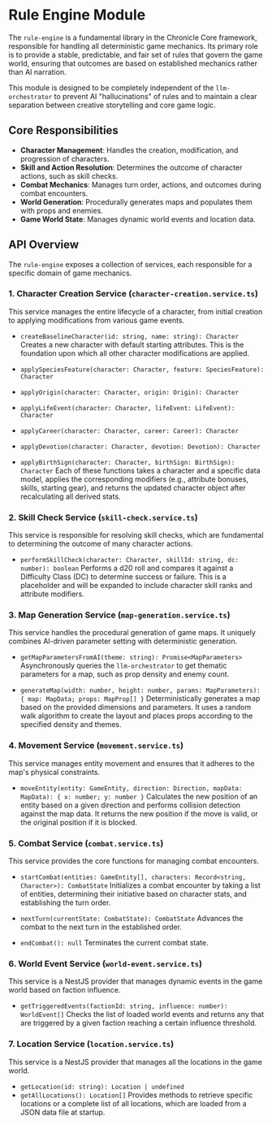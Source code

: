 # Rule Engine Module

The `rule-engine` is a fundamental library in the Chronicle Core framework, responsible for handling all deterministic game mechanics. Its primary role is to provide a stable, predictable, and fair set of rules that govern the game world, ensuring that outcomes are based on established mechanics rather than AI narration.

This module is designed to be completely independent of the `llm-orchestrator` to prevent AI "hallucinations" of rules and to maintain a clear separation between creative storytelling and core game logic.

## Core Responsibilities

-   **Character Management**: Handles the creation, modification, and progression of characters.
-   **Skill and Action Resolution**: Determines the outcome of character actions, such as skill checks.
-   **Combat Mechanics**: Manages turn order, actions, and outcomes during combat encounters.
-   **World Generation**: Procedurally generates maps and populates them with props and enemies.
-   **Game World State**: Manages dynamic world events and location data.

## API Overview

The `rule-engine` exposes a collection of services, each responsible for a specific domain of game mechanics.

### 1. Character Creation Service (`character-creation.service.ts`)

This service manages the entire lifecycle of a character, from initial creation to applying modifications from various game events.

-   `createBaselineCharacter(id: string, name: string): Character`
    Creates a new character with default starting attributes. This is the foundation upon which all other character modifications are applied.

-   `applySpeciesFeature(character: Character, feature: SpeciesFeature): Character`
-   `applyOrigin(character: Character, origin: Origin): Character`
-   `applyLifeEvent(character: Character, lifeEvent: LifeEvent): Character`
-   `applyCareer(character: Character, career: Career): Character`
-   `applyDevotion(character: Character, devotion: Devotion): Character`
-   `applyBirthSign(character: Character, birthSign: BirthSign): Character`
    Each of these functions takes a character and a specific data model, applies the corresponding modifiers (e.g., attribute bonuses, skills, starting gear), and returns the updated character object after recalculating all derived stats.

### 2. Skill Check Service (`skill-check.service.ts`)

This service is responsible for resolving skill checks, which are fundamental to determining the outcome of many character actions.

-   `performSkillCheck(character: Character, skillId: string, dc: number): boolean`
    Performs a d20 roll and compares it against a Difficulty Class (DC) to determine success or failure. This is a placeholder and will be expanded to include character skill ranks and attribute modifiers.

### 3. Map Generation Service (`map-generation.service.ts`)

This service handles the procedural generation of game maps. It uniquely combines AI-driven parameter setting with deterministic generation.

-   `getMapParametersFromAI(theme: string): Promise<MapParameters>`
    Asynchronously queries the `llm-orchestrator` to get thematic parameters for a map, such as prop density and enemy count.

-   `generateMap(width: number, height: number, params: MapParameters): { map: MapData; props: MapProp[] }`
    Deterministically generates a map based on the provided dimensions and parameters. It uses a random walk algorithm to create the layout and places props according to the specified density and themes.

### 4. Movement Service (`movement.service.ts`)

This service manages entity movement and ensures that it adheres to the map's physical constraints.

-   `moveEntity(entity: GameEntity, direction: Direction, mapData: MapData): { x: number; y: number }`
    Calculates the new position of an entity based on a given direction and performs collision detection against the map data. It returns the new position if the move is valid, or the original position if it is blocked.

### 5. Combat Service (`combat.service.ts`)

This service provides the core functions for managing combat encounters.

-   `startCombat(entities: GameEntity[], characters: Record<string, Character>): CombatState`
    Initializes a combat encounter by taking a list of entities, determining their initiative based on character stats, and establishing the turn order.

-   `nextTurn(currentState: CombatState): CombatState`
    Advances the combat to the next turn in the established order.

-   `endCombat(): null`
    Terminates the current combat state.

### 6. World Event Service (`world-event.service.ts`)

This service is a NestJS provider that manages dynamic events in the game world based on faction influence.

-   `getTriggeredEvents(factionId: string, influence: number): WorldEvent[]`
    Checks the list of loaded world events and returns any that are triggered by a given faction reaching a certain influence threshold.

### 7. Location Service (`location.service.ts`)

This service is a NestJS provider that manages all the locations in the game world.

-   `getLocation(id: string): Location | undefined`
-   `getAllLocations(): Location[]`
    Provides methods to retrieve specific locations or a complete list of all locations, which are loaded from a JSON data file at startup.